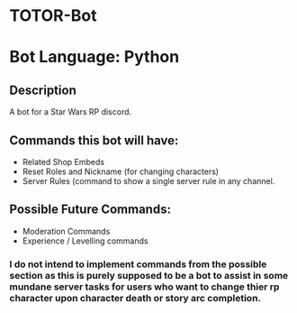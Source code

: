 # TOTOR-Bot
# Bot Language: Python

## Description
A bot for a Star Wars RP discord. 

## Commands this bot will have:
- Related Shop Embeds
- Reset Roles and Nickname (for changing characters)
- Server Rules (command to show a single server rule in any channel. 

## Possible Future Commands:
- Moderation Commands
- Experience / Levelling commands

### I do not intend to implement commands from the possible section as this is purely supposed to be a bot to assist in some mundane server tasks for users who want to change thier rp character upon character death or story arc completion. 
